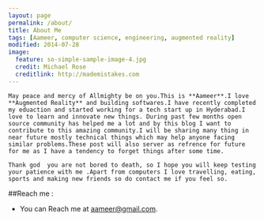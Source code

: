 ```yaml
---
layout: page
permalink: /about/
title: About Me
tags: [Aameer, computer science, engineering, augmented reality]
modified: 2014-07-28
image:
  feature: so-simple-sample-image-4.jpg
  credit: Michael Rose
  creditlink: http://mademistakes.com
---
```


	May peace and mercy of Allmighty be on you.This is **Aameer**.I love **Augmented Reality** and building softwares.I have recently completed my eduaction and started working for a tech start up in Hyderabad.I love to learn and innovate new things. During past few months open source community has helped me a lot and by this blog I want to contribute to this amazing community.I will be sharing many thing in near future mostly technical things which may help anyone facing similar problems.These post will also server as refrence for future for me as I have a tendency to forget things after some time.

	Thank god  you are not bored to death, so I hope you will keep testing your patience with me .Apart from computers I love travelling, eating, sports and making new friends so do contact me if you feel so.

##Reach me :

* You can Reach me at aameer@gmail.com.
